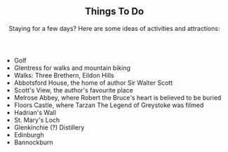 <section id="things-to-do">
  <header>
    <h2 class="section-title">Things To Do</h2>
    <p>Staying for a few days? Here are some ideas of activities and attractions:</p>
  </header>
  <div class="section-content">
    <ul>
      <li>Golf</li>
      <li>Glentress for walks and mountain biking</li>
      <li>Walks: Three Brethern, Eildon Hills</li>
      <li>Abbotsford House, the home of author Sir Walter Scott</li>
      <li>Scott's View, the author's favourite place</li>
      <li>Melrose Abbey, where Robert the Bruce's heart is believed to be buried</li>
      <li>Floors Castle, where Tarzan The Legend of Greystoke was filmed</li>
      <li>Hadrian's Wall</li>
      <li>St. Mary's Loch</li>
      <li>Glenkinchie (?) Distillery</li>
      <li>Edinburgh</li>
      <li>Bannockburn</li>
    </ul>
  </div>
</section>